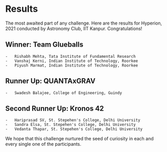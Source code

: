 # Results

The most awaited part of any challenge. Here are the results for Hyperion, 2021 conducted by Astronomy Club, IIT Kanpur. Congratulations!

## Winner: Team Glueballs
    -   Rishabh Mehta, Tata Institute of Fundamental Research 
    -   Vanshaj Kerni, Indian Institute of Technology, Roorkee
    -   Piyush Marmat, Indian Institute of Technology, Roorkee

## Runner Up: QUANTAxGRAV
    -   Swadesh Balajee, College of Engineering, Guindy

## Second Runner Up: Kronos 42
    -   Hariprasad SV, St. Stepehen's College, Delhi University
    -   Sandra Elsa, St. Stepehen's College, Delhi University
    -   Vedanta Thapar, St. Stepehen's College, Delhi University

We hope that this challenge nurtured the seed of curiosity in each and every single one of the participants.